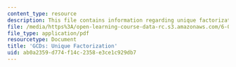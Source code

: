 ```yaml
---
content_type: resource
description: This file contains information regarding unique factorization.
file: /media/https%3A/open-learning-course-data-rc.s3.amazonaws.com/6-042j-mathematics-for-computer-science-spring-2015/ab0a2359d774f14c2358e3ce1c929db7_MIT6_042JS15_UniqueFactor.pdf
file_type: application/pdf
resourcetype: Document
title: 'GCDs: Unique Factorization'
uid: ab0a2359-d774-f14c-2358-e3ce1c929db7
---
```

